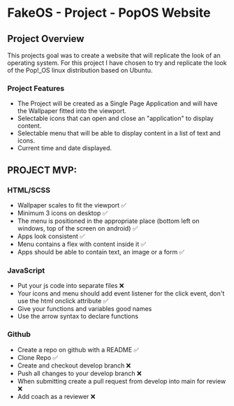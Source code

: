 # FakeOS - Project - PopOS Website

## Project Overview

This projects goal was to create a website that will replicate the look of an operating system. For this project I have chosen to try and replicate the look of the Pop!_OS linux distribution based on Ubuntu.


### Project Features

- The Project will be created as a Single Page Application and will have the Wallpaper fitted into the viewport.
- Selectable icons that can open and close an "application" to display content.
- Selectable menu that will be able to display content in a list of text and icons.
- Current time and date displayed.

## PROJECT MVP:
### HTML/SCSS

-   Wallpaper scales to fit the viewport     ✅
-   Minimum 3 icons on desktop   ✅
-   The menu is positioned in the appropriate place (bottom left on windows, top of the screen on android)   ✅
-   Apps look consistent     ✅
-   Menu contains a flex with content inside it  ✅
-   Apps should be able to contain text, an image or a form  ✅

### JavaScript

-   Put your js code into separate files    ❌
-   Your icons and menu should add event listener for the click event, don't use the html onclick attribute  ✅
-   Give your functions and variables good names
-   Use the arrow syntax to declare functions

### Github

-   Create a repo on github with a README    ✅
-   Clone Repo   ✅
-   Create and checkout develop branch  ❌
-   Push all changes to your develop branch ❌
-   When submitting create a pull request from develop into main for review ❌
-   Add coach as a reviewer ❌